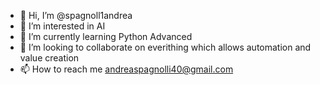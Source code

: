 - 👋 Hi, I’m @spagnoll1andrea
- 👀 I’m interested in AI
- 🌱 I’m currently learning Python Advanced
- 💞️ I’m looking to collaborate on everithing which allows automation and value creation
- 📫 How to reach me andreaspagnolli40@gmail.com

<!---
spagnoll1andrea/spagnoll1andrea is a ✨ special ✨ repository because its `README.md` (this file) appears on your GitHub profile.
You can click the Preview link to take a look at your changes.
--->
